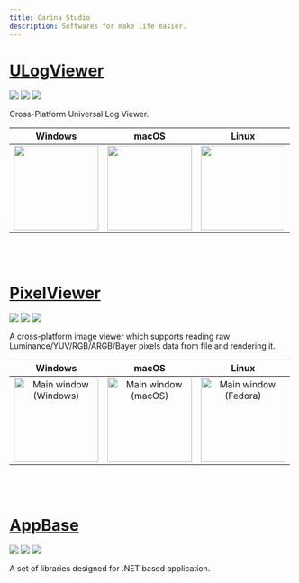 ```yaml
---
title: Carina Studio
description: Softwares for make life easier.
---
```


# [ULogViewer](https://carina-studio.github.io/ULogViewer/)
[![](https://img.shields.io/github/release-date-pre/carina-studio/ULogViewer?style=flat-square)](https://github.com/carina-studio/ULogViewer/releases/tag/1.0.6.422)
[![](https://img.shields.io/github/last-commit/carina-studio/ULogViewer?style=flat-square)](https://github.com/carina-studio/ULogViewer/commits/master)
[![](https://img.shields.io/github/license/carina-studio/ULogViewer?style=flat-square)](https://github.com/carina-studio/ULogViewer/blob/master/LICENSE)

Cross-Platform Universal Log Viewer.

Windows | macOS | Linux
:------:|:-----:|:-----:
[<img src="https://carina-studio.github.io/ULogViewer/Screenshots/Screenshot_Windows_Thumb.png" width="150"/>](https://carina-studio.github.io/ULogViewer/Screenshots/Screenshot_Windows.png)|[<img src="https://carina-studio.github.io/ULogViewer/Screenshots/Screenshot_macOS_Thumb.png" width="150"/>](https://carina-studio.github.io/ULogViewer/Screenshots/Screenshot_macOS.png)|[<img src="https://carina-studio.github.io/ULogViewer/Screenshots/Screenshot_Fedora_Thumb.png" width="150"/>](https://carina-studio.github.io/ULogViewer/Screenshots/Screenshot_Fedora.png)

<br/> <br/>

# [PixelViewer](https://carina-studio.github.io/PixelViewer/)
[![](https://img.shields.io/github/release-date-pre/carina-studio/PixelViewer?style=flat-square)](https://github.com/carina-studio/PixelViewer/releases/tag/2.0.3.325)
[![](https://img.shields.io/github/last-commit/carina-studio/PixelViewer?style=flat-square)](https://github.com/carina-studio/PixelViewer/commits/master)
[![](https://img.shields.io/github/license/carina-studio/PixelViewer?style=flat-square)](https://github.com/carina-studio/PixelViewer/blob/master/LICENSE.md)

A cross-platform image viewer which supports reading raw Luminance/YUV/RGB/ARGB/Bayer pixels data from file and rendering it.

Windows | macOS | Linux
:------:|:-----:|:-----:
[<img src="https://carina-studio.github.io/PixelViewer/Screenshot_MainWindow_Windows_Thumb.png" alt="Main window (Windows)" width="150"/>](https://carina-studio.github.io/PixelViewer/Screenshot_MainWindow_Windows.png)|[<img src="https://carina-studio.github.io/PixelViewer/Screenshot_MainWindow_macOS_Thumb.png" alt="Main window (macOS)" width="150"/>](https://carina-studio.github.io/PixelViewer/Screenshot_MainWindow_macOS.png)|[<img src="https://carina-studio.github.io/PixelViewer/Screenshot_MainWindow_Fedora_Thumb.png" alt="Main window (Fedora)" width="150"/>](https://carina-studio.github.io/PixelViewer/Screenshot_MainWindow_Fedora.png)

<br/> <br/>

# [AppBase](https://carina-studio.github.io/AppBase/)
[![](https://img.shields.io/nuget/v/CarinaStudio.AppBase.Core.svg?style=flat-square)](https://www.nuget.org/packages/CarinaStudio.AppBase.Core) 
[![](https://img.shields.io/github/license/carina-studio/AppBase?style=flat-square)](https://github.com/carina-studio/AppBase/blob/master/LICENSE) 
[![](https://img.shields.io/github/release-date-pre/carina-studio/AppBase?style=flat-square)](https://github.com/carina-studio/AppBase/releases) 

A set of libraries designed for .NET based application.